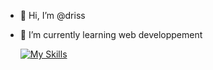 - 👋 Hi, I’m @driss
- 🌱 I’m currently learning web developpement

    [![My Skills](https://skillicons.dev/icons?i=vue,spring,java,linux)](https://skillicons.dev)


<!---
drissji/drissji is a ✨ special ✨ repository because its `README.md` (this file) appears on your GitHub profile.
You can click the Preview link to take a look at your changes.
--->
